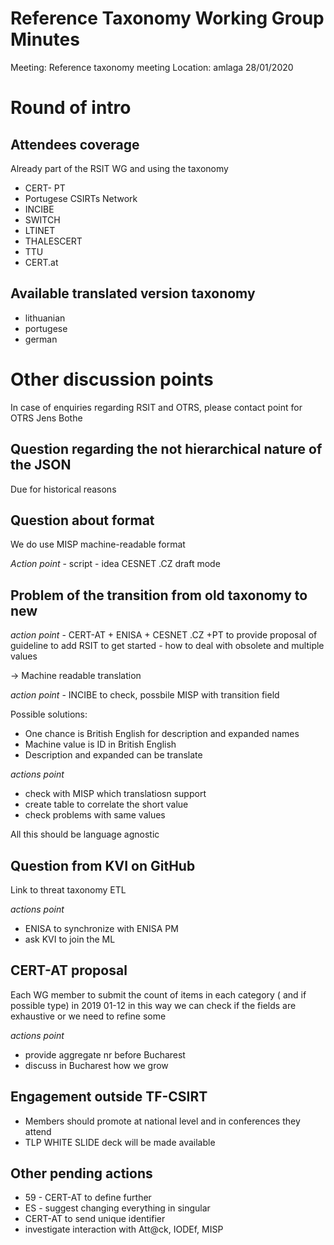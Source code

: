 # Reference Taxonomy Working Group Minutes

Meeting: Reference taxonomy meeting Location: amlaga 28/01/2020

# Round of intro

## Attendees coverage  
Already part of the RSIT WG and using the taxonomy
- CERT- PT
- Portugese CSIRTs Network
- INCIBE
- SWITCH
- LTINET
- THALESCERT
- TTU
- CERT.at

## Available translated version taxonomy
- lithuanian 
- portugese   
- german

# Other discussion points 
In case of enquiries regarding RSIT and OTRS, please contact point for OTRS Jens Bothe

## Question regarding the not hierarchical nature of the JSON
Due for historical reasons
## Question about format
We do use MISP machine-readable format

*Action point* - script - idea CESNET .CZ draft mode

## Problem of the transition from old taxonomy to new
*action point* - CERT-AT + ENISA + CESNET .CZ +PT  to provide proposal of guideline to add RSIT to get started - how to deal with obsolete and multiple values

-> Machine readable translation

*action point* - INCIBE to check, possbile MISP with transition field

Possible solutions:
- One chance is British English for description and expanded names 
- Machine value is ID in British English
- Description and expanded can be translate

*actions point* 
- check with MISP which translatiosn support
- create table to correlate the short value
- check problems with same values

All this should be language agnostic 

## Question from KVI on GitHub
Link to threat taxonomy ETL 

*actions point* 

- ENISA to synchronize with ENISA PM
- ask KVI to join the ML

## CERT-AT proposal
Each WG member to submit the count of items in each category ( and if possible type) in 2019 01-12
in this way we can check if the fields are exhaustive or we need to refine some

*actions point* 
- provide aggregate nr before Bucharest
- discuss in Bucharest how we grow

## Engagement outside TF-CSIRT
- Members should promote at national level and in conferences they attend
- TLP WHITE SLIDE deck will be made available
## Other pending actions 
-	59 - CERT-AT to define further
-	ES - suggest changing everything in singular
-	CERT-AT to send unique identifier 
-	investigate interaction with Att@ck, IODEf, MISP  
